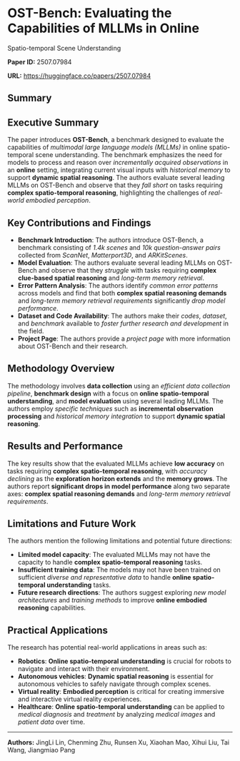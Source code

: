 # OST-Bench: Evaluating the Capabilities of MLLMs in Online
  Spatio-temporal Scene Understanding

**Paper ID:** 2507.07984

**URL:** https://huggingface.co/papers/2507.07984

## Summary

## Executive Summary
The paper introduces **OST-Bench**, a benchmark designed to evaluate the capabilities of *multimodal large language models (MLLMs)* in online spatio-temporal scene understanding. The benchmark emphasizes the need for models to process and reason over *incrementally acquired observations* in an **online** setting, integrating current visual inputs with *historical memory* to support **dynamic spatial reasoning**. The authors evaluate several leading MLLMs on OST-Bench and observe that they *fall short* on tasks requiring **complex spatio-temporal reasoning**, highlighting the challenges of *real-world embodied perception*.

## Key Contributions and Findings
* **Benchmark Introduction**: The authors introduce OST-Bench, a benchmark consisting of *1.4k scenes* and *10k question-answer pairs* collected from *ScanNet*, *Matterport3D*, and *ARKitScenes*.
* **Model Evaluation**: The authors evaluate several leading MLLMs on OST-Bench and observe that they *struggle* with tasks requiring **complex clue-based spatial reasoning** and *long-term memory retrieval*.
* **Error Pattern Analysis**: The authors identify *common error patterns* across models and find that both **complex spatial reasoning demands** and *long-term memory retrieval requirements* significantly *drop model performance*.
* **Dataset and Code Availability**: The authors make their *codes*, *dataset*, and *benchmark* available to *foster further research and development* in the field.
* **Project Page**: The authors provide a *project page* with more information about OST-Bench and their research.

## Methodology Overview
The methodology involves **data collection** using an *efficient data collection pipeline*, **benchmark design** with a focus on **online spatio-temporal understanding**, and **model evaluation** using several leading MLLMs. The authors employ *specific techniques* such as **incremental observation processing** and *historical memory integration* to support **dynamic spatial reasoning**.

## Results and Performance
The key results show that the evaluated MLLMs achieve **low accuracy** on tasks requiring **complex spatio-temporal reasoning**, with *accuracy declining* as the **exploration horizon extends** and the **memory grows**. The authors report **significant drops in model performance** along two separate axes: **complex spatial reasoning demands** and *long-term memory retrieval requirements*.

## Limitations and Future Work
The authors mention the following limitations and potential future directions:
* **Limited model capacity**: The evaluated MLLMs may not have the capacity to handle **complex spatio-temporal reasoning** tasks.
* **Insufficient training data**: The models may not have been trained on sufficient *diverse and representative data* to handle **online spatio-temporal understanding** tasks.
* **Future research directions**: The authors suggest exploring *new model architectures* and *training methods* to improve **online embodied reasoning** capabilities.

## Practical Applications
The research has potential real-world applications in areas such as:
* **Robotics**: **Online spatio-temporal understanding** is crucial for robots to navigate and interact with their environment.
* **Autonomous vehicles**: **Dynamic spatial reasoning** is essential for autonomous vehicles to safely navigate through complex scenes.
* **Virtual reality**: **Embodied perception** is critical for creating immersive and interactive virtual reality experiences.
* **Healthcare**: **Online spatio-temporal understanding** can be applied to *medical diagnosis* and *treatment* by analyzing *medical images* and *patient data* over time.

---

**Authors:** JingLi Lin, Chenming Zhu, Runsen Xu, Xiaohan Mao, Xihui Liu, Tai Wang, Jiangmiao Pang
